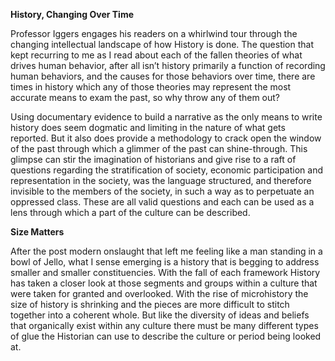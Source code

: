 **History, Changing Over Time** 

Professor Iggers engages his readers on a whirlwind tour through the changing intellectual landscape of how History is done. The question that kept recurring to me as I read about each of the fallen theories of what drives human behavior, after all isn’t history primarily a function of recording human behaviors, and the causes for those behaviors over time, there are times in history which any of those theories may represent the most accurate means to exam the past, so why throw any of them out?

Using documentary evidence to build a narrative as the only means to write history does seem dogmatic and limiting in the nature of what gets reported. But it also does provide a methodology to crack open the window of the past through which a glimmer of the past can shine-through. This glimpse can stir the imagination of historians and give rise to a raft of questions regarding the stratification of society, economic participation and representation in the society, was the language structured, and therefore invisible to the members of the society, in such a way as to perpetuate an oppressed class. These are all valid questions and each can be used as a lens through which a part of the culture can be described.

**Size Matters**

After the post modern onslaught that left me feeling like a man standing in a bowl of Jello, what I sense emerging is a history that is begging to address smaller and smaller constituencies. With the fall of each framework History has taken a closer look at those segments and groups within a culture that were taken for granted and overlooked. With the rise of microhistory the size of history is shrinking and the pieces are more difficult to stitch together into a coherent whole. But like the diversity of ideas and beliefs that organically exist within any culture there must be many different types of glue the Historian can use to describe the culture or period being looked at. 
